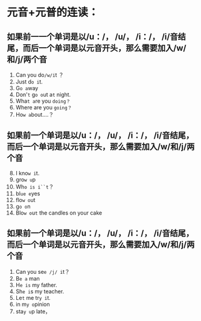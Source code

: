 # 元音+元普的连读：
## 如果前一一个单词是以/u：/， /u/， /i：/， /i/音结尾，而后一个单词是以元音开头，那么需要加入/w/和/j/两个音
1. Can you do`/w/i`t ？
2. Just d`o i`t.
3. G`o a`way
4. Don'`t` g`o o`ut a`t` night.
5. Wha`t a`re you `doing？`
6. Where are you `going？`
7. Ho`w a`bout....？


## 如果前一个单词是以/u：/， /u/， /i：/， /i/音结尾，而后一个单词是以元音开头，那么需要加入/w/和/j/两个音

8. I kno`w i`t.
9. gro`w u`p
10. Wh`o is i``t`？
11. bl`ue e`yes
12. flo`w o`ut
13. g`o o`n
14. Blo`w o`u`t` the candles on your cake


## 如果前一个单词是以/u：/， /u/， /i：/， /i/音结尾，而后一个单词是以元音开头，那么需要加入/w/和/j/两个音

1. Can you se`e /j/ i`t？
2. B`e a` man
3. H`e is` my father.
4. Sh`e i`s my teacher.
5. Le`t` me tr`y i`t.
6. in m`y o`pinion
7. sta`y u`p late，

